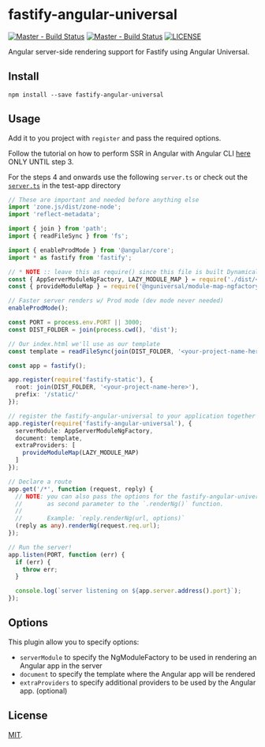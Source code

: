 # fastify-angular-universal

[![Master - Build Status][img-travis-master]][link-travis]
[![Master - Build Status][img-appveyor-master]][link-appveyor-master]
[![LICENSE][img-license]][link-license]

Angular server-side rendering support for Fastify using Angular Universal.

## Install

``
npm install --save fastify-angular-universal
``

## Usage

Add it to you project with `register` and pass the required options.

Follow the tutorial on how to perform SSR in Angular with Angular CLI [here][link-angular-cli-universal-rendering] ONLY UNTIL step 3.

For the steps 4 and onwards use the following `server.ts` or check out the [`server.ts`][link-server-ts] in the test-app directory

```typescript
// These are important and needed before anything else
import 'zone.js/dist/zone-node';
import 'reflect-metadata';

import { join } from 'path';
import { readFileSync } from 'fs';

import { enableProdMode } from '@angular/core';
import * as fastify from 'fastify';

// * NOTE :: leave this as require() since this file is built Dynamically from webpack
const { AppServerModuleNgFactory, LAZY_MODULE_MAP } = require('./dist/<your-project-name-here>-server/main');
const { provideModuleMap } = require('@nguniversal/module-map-ngfactory-loader');

// Faster server renders w/ Prod mode (dev mode never needed)
enableProdMode();

const PORT = process.env.PORT || 3000;
const DIST_FOLDER = join(process.cwd(), 'dist');

// Our index.html we'll use as our template
const template = readFileSync(join(DIST_FOLDER, '<your-project-name-here>', 'index.html')).toString();

const app = fastify();

app.register(require('fastify-static'), {
  root: join(DIST_FOLDER, '<your-project-name-here>'),
  prefix: '/static/'
});

// register the fastify-angular-universal to your application together with the required options
app.register(require('fastify-angular-universal'), {
  serverModule: AppServerModuleNgFactory,
  document: template,
  extraProviders: [
    provideModuleMap(LAZY_MODULE_MAP)
  ]
});

// Declare a route
app.get('/*', function (request, reply) {
  // NOTE: you can also pass the options for the fastify-angular-universal fastify plugin 
  //       as second parameter to the `.renderNg()` function.
  // 
  //       Example: `reply.renderNg(url, options)`
  (reply as any).renderNg(request.req.url);
});

// Run the server!
app.listen(PORT, function (err) {
  if (err) {
    throw err;
  }

  console.log(`server listening on ${app.server.address().port}`);
});
```

## Options

This plugin allow you to specify options:

- `serverModule` to specify the NgModuleFactory to be used in rendering an Angular app in the server
- `document` to specify the template where the Angular app will be rendered
- `extraProviders` to specify additional providers to be used by the Angular app. (optional)

## License

[MIT][link-license].

<!-- [Images] ::start -->
[img-travis-master]: https://travis-ci.org/exequiel09/fastify-angular-universal.svg?branch=master
[img-appveyor-master]: https://ci.appveyor.com/api/projects/status/5hg5qsav8q2xjqah/branch/master?svg=true
[img-license]: https://img.shields.io/badge/license-MIT-blue.svg?style=flat-square
<!-- [Images] ::end -->


<!-- [Links] ::start -->
[link-license]: ./LICENSE
[link-travis]: https://travis-ci.org/exequiel09/fastify-angular-universal
[link-appveyor-master]: https://ci.appveyor.com/project/exequiel09/fastify-angular-universal/branch/master
[link-angular-cli-universal-rendering]: https://github.com/angular/angular-cli/wiki/stories-universal-rendering
[link-server-ts]: https://github.com/exequiel09/fastify-angular-universal/blob/master/test-app/server.ts
<!-- [Links] ::end -->


